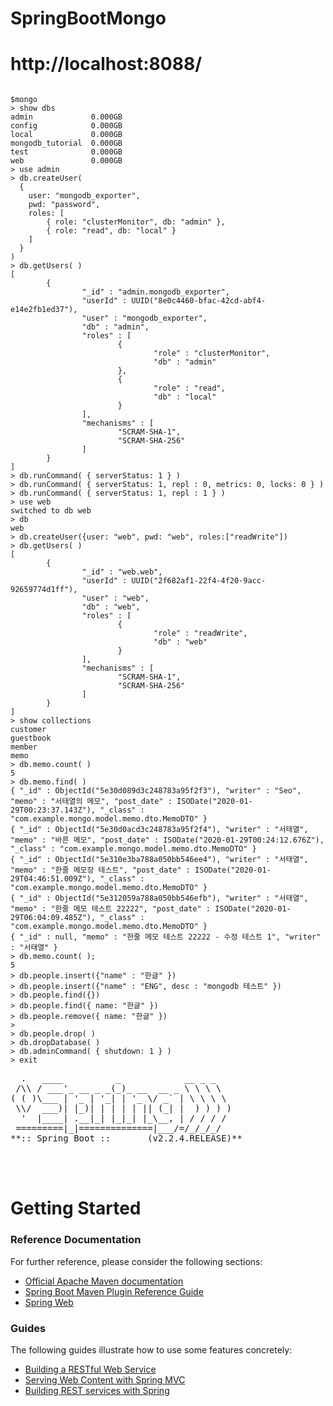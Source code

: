 ﻿# SpringBootMongo

# http://localhost:8088/

<code>
$mongo
> show dbs
admin             0.000GB
config            0.000GB
local             0.000GB
mongodb_tutorial  0.000GB
test              0.000GB
web               0.000GB
> use admin
> db.createUser(
  {
    user: "mongodb_exporter",
    pwd: "password",
    roles: [
        { role: "clusterMonitor", db: "admin" },
        { role: "read", db: "local" }
    ]
  }
)
> db.getUsers( )
[
        {
                "_id" : "admin.mongodb_exporter",
                "userId" : UUID("8e0c4460-bfac-42cd-abf4-e14e2fb1ed37"),
                "user" : "mongodb_exporter",
                "db" : "admin",
                "roles" : [
                        {
                                "role" : "clusterMonitor",
                                "db" : "admin"
                        },
                        {
                                "role" : "read",
                                "db" : "local"
                        }
                ],
                "mechanisms" : [
                        "SCRAM-SHA-1",
                        "SCRAM-SHA-256"
                ]
        }
]
> db.runCommand( { serverStatus: 1 } )
> db.runCommand( { serverStatus: 1, repl : 0, metrics: 0, locks: 0 } )
> db.runCommand( { serverStatus: 1, repl : 1 } )
> use web
switched to db web
> db
web
> db.createUser({user: "web", pwd: "web", roles:["readWrite"])
> db.getUsers( )
[
        {
                "_id" : "web.web",
                "userId" : UUID("2f682af1-22f4-4f20-9acc-92659774d1ff"),
                "user" : "web",
                "db" : "web",
                "roles" : [
                        {
                                "role" : "readWrite",
                                "db" : "web"
                        }
                ],
                "mechanisms" : [
                        "SCRAM-SHA-1",
                        "SCRAM-SHA-256"
                ]
        }
]
> show collections
customer
guestbook
member
memo
> db.memo.count( )
5
> db.memo.find( )
{ "_id" : ObjectId("5e30d089d3c248783a95f2f3"), "writer" : "Seo", "memo" : "서태열의 메모", "post_date" : ISODate("2020-01-29T00:23:37.143Z"), "_class" : "com.example.mongo.model.memo.dto.MemoDTO" }
{ "_id" : ObjectId("5e30d0acd3c248783a95f2f4"), "writer" : "서태열", "memo" : "바른 메모", "post_date" : ISODate("2020-01-29T00:24:12.676Z"), "_class" : "com.example.mongo.model.memo.dto.MemoDTO" }
{ "_id" : ObjectId("5e310e3ba788a050bb546ee4"), "writer" : "서태열", "memo" : "한줄 메모장 테스트", "post_date" : ISODate("2020-01-29T04:46:51.009Z"), "_class" : "com.example.mongo.model.memo.dto.MemoDTO" }
{ "_id" : ObjectId("5e312059a788a050bb546efb"), "writer" : "서태열", "memo" : "한줄 메모 테스트 22222", "post_date" : ISODate("2020-01-29T06:04:09.485Z"), "_class" : "com.example.mongo.model.memo.dto.MemoDTO" }
{ "_id" : null, "memo" : "한줄 메모 테스트 22222 - 수정 테스트 1", "writer" : "서태열" }
> db.memo.count( );
5
> db.people.insert({"name" : "한글" })
> db.people.insert({"name" : "ENG", desc : "mongodb 테스트" })
> db.people.find({})
> db.people.find({ name: "한글" })
> db.people.remove({ name: "한글" })
> 
> db.people.drop( )
> db.dropDatabase( )
> db.adminCommand( { shutdown: 1 } )
> exit
</code>


<pre>
  .   ____          _            __ _ _
 /\\ / ___'_ __ _ _(_)_ __  __ _ \ \ \ \
( ( )\___ | '_ | '_| | '_ \/ _` | \ \ \ \
 \\/  ___)| |_)| | | | | || (_| |  ) ) ) )
  '  |____| .__|_| |_|_| |_\__, | / / / /
 =========|_|==============|___/=/_/_/_/
**:: Spring Boot ::       (v2.2.4.RELEASE)**



</pre>
# Getting Started

### Reference Documentation
For further reference, please consider the following sections:

* [Official Apache Maven documentation](https://maven.apache.org/guides/index.html)
* [Spring Boot Maven Plugin Reference Guide](https://docs.spring.io/spring-boot/docs/2.2.3.RELEASE/maven-plugin/)
* [Spring Web](https://docs.spring.io/spring-boot/docs/2.2.3.RELEASE/reference/htmlsingle/#boot-features-developing-web-applications)

### Guides
The following guides illustrate how to use some features concretely:

* [Building a RESTful Web Service](https://spring.io/guides/gs/rest-service/)
* [Serving Web Content with Spring MVC](https://spring.io/guides/gs/serving-web-content/)
* [Building REST services with Spring](https://spring.io/guides/tutorials/bookmarks/)
